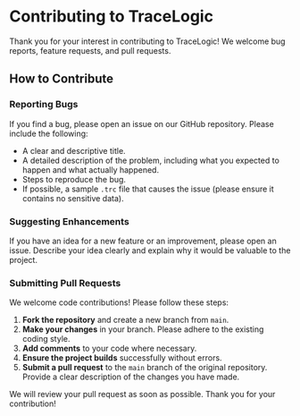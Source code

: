 # Contributing to TraceLogic

Thank you for your interest in contributing to TraceLogic! We welcome bug reports, feature requests, and pull requests.

## How to Contribute

### Reporting Bugs

If you find a bug, please open an issue on our GitHub repository. Please include the following:
* A clear and descriptive title.
* A detailed description of the problem, including what you expected to happen and what actually happened.
* Steps to reproduce the bug.
* If possible, a sample `.trc` file that causes the issue (please ensure it contains no sensitive data).

### Suggesting Enhancements

If you have an idea for a new feature or an improvement, please open an issue. Describe your idea clearly and explain why it would be valuable to the project.

### Submitting Pull Requests

We welcome code contributions! Please follow these steps:

1.  **Fork the repository** and create a new branch from `main`.
2.  **Make your changes** in your branch. Please adhere to the existing coding style.
3.  **Add comments** to your code where necessary.
4.  **Ensure the project builds** successfully without errors.
5.  **Submit a pull request** to the `main` branch of the original repository. Provide a clear description of the changes you have made.

We will review your pull request as soon as possible. Thank you for your contribution!